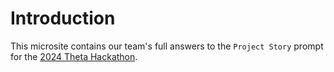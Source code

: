 # Introduction

This microsite contains our team's full answers to the `Project Story` prompt for the [2024 Theta Hackathon](https://devpost.com/software/wwz-gym-vs-gym-update). 
